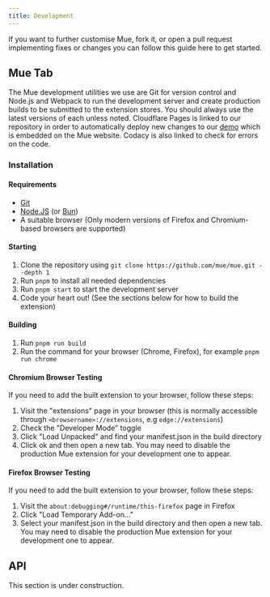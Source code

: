 ```yaml
---
title: Development
---
```


If you want to further customise Mue, fork it, or open a pull request implementing fixes or changes you can follow this guide here to get started. 

## Mue Tab
The Mue development utilities we use are Git for version control and Node.js and Webpack to run the development server and create production builds to
be submitted to the extension stores. You should always use the latest versions of each unless noted. Cloudflare Pages is linked to our repository in order to 
automatically deploy new changes to our [demo](https://demo.muetab.com) which is embedded on the Mue website. Codacy is also linked to check for errors on the code.

### Installation
#### Requirements
* [Git](https://git-scm.com)
* [Node.JS](https://nodejs.org) (or [Bun](https://bun.sh/))
* A suitable browser (Only modern versions of Firefox and Chromium-based browsers are supported)

#### Starting
1. Clone the repository using ``git clone https://github.com/mue/mue.git --depth 1``
2. Run ``pnpm`` to install all needed dependencies
3. Run ``pnpm start`` to start the development server
4. Code your heart out! (See the sections below for how to build the extension)

#### Building
1. Run ``pnpm run build``
2. Run the command for your browser (Chrome, Firefox), for example ``pnpm run chrome``

#### Chromium Browser Testing
If you need to add the built extension to your browser, follow these steps:
1. Visit the "extensions" page in your browser (this is normally accessible through ``<browsername>://extensions``, e.g ``edge://extensions``)
2. Check the "Developer Mode" toggle
3. Click "Load Unpacked" and find your manifest.json in the build directory
4. Click ok and then open a new tab. You may need to disable the production Mue extension for your development one to appear.
#### Firefox Browser Testing
If you need to add the built extension to your browser, follow these steps:
1. Visit the ``about:debugging#/runtime/this-firefox`` page in Firefox
2. Click "Load Temporary Add-on..."
3. Select your manifest.json in the build directory and then open a new tab. You may need to disable the production Mue extension for your development one to appear.

## API
This section is under construction.